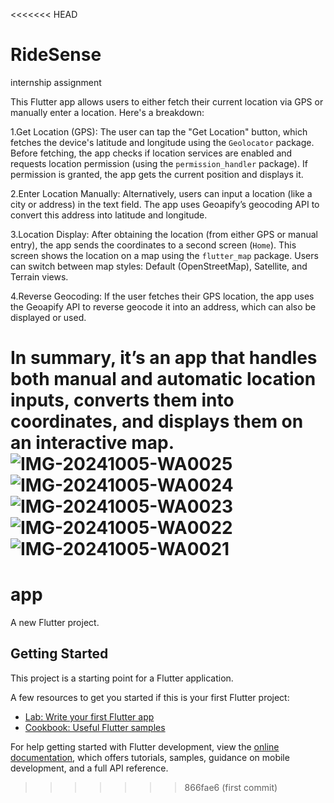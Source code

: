 <<<<<<< HEAD
# RideSense
internship assignment


This Flutter app allows users to either fetch their current location via GPS or manually enter a location. Here's a breakdown:

1.Get Location (GPS): The user can tap the "Get Location" button, which fetches the device's latitude and longitude using the `Geolocator` package. Before fetching, the app checks if location services are enabled and requests location permission (using the `permission_handler` package). If permission is granted, the app gets the current position and displays it.

2.Enter Location Manually: Alternatively, users can input a location (like a city or address) in the text field. The app uses Geoapify’s geocoding API to convert this address into latitude and longitude.

3.Location Display: After obtaining the location (from either GPS or manual entry), the app sends the coordinates to a second screen (`Home`). This screen shows the location on a map using the `flutter_map` package. Users can switch between map styles: Default (OpenStreetMap), Satellite, and Terrain views.

4.Reverse Geocoding: If the user fetches their GPS location, the app uses the Geoapify API to reverse geocode it into an address, which can also be displayed or used.

In summary, it’s an app that handles both manual and automatic location inputs, converts them into coordinates, and displays them on an interactive map.
![IMG-20241005-WA0025](https://github.com/user-attachments/assets/4c250ebe-4eb7-4e79-82b4-219a93e6583d)
![IMG-20241005-WA0024](https://github.com/user-attachments/assets/86464179-054a-4d66-980d-f514165e84ef)
![IMG-20241005-WA0023](https://github.com/user-attachments/assets/352e7858-9160-4730-b09d-50cdb10a3121)
![IMG-20241005-WA0022](https://github.com/user-attachments/assets/9522f251-61f5-4eb0-a0b4-8a877fb13e1a)
![IMG-20241005-WA0021](https://github.com/user-attachments/assets/df301c3e-19d3-4898-b733-1aea6acf9107)
=======
# app

A new Flutter project.

## Getting Started

This project is a starting point for a Flutter application.

A few resources to get you started if this is your first Flutter project:

- [Lab: Write your first Flutter app](https://docs.flutter.dev/get-started/codelab)
- [Cookbook: Useful Flutter samples](https://docs.flutter.dev/cookbook)

For help getting started with Flutter development, view the
[online documentation](https://docs.flutter.dev/), which offers tutorials,
samples, guidance on mobile development, and a full API reference.
>>>>>>> 866fae6 (first commit)

